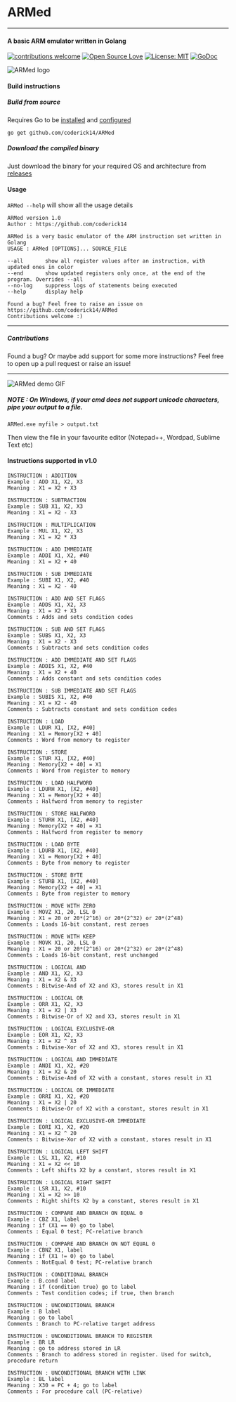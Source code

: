 # ARMed
---
#### A basic ARM emulator written in Golang 
[![contributions welcome](https://img.shields.io/badge/contributions-welcome-brightgreen.svg?style=flat)](https://github.com/coderick14/ARMed/issues)
[![Open Source Love](https://badges.frapsoft.com/os/v1/open-source.png?v=103)](https://github.com/coderick14/ARMed)
[![License: MIT](https://img.shields.io/badge/License-MIT-yellow.svg)](https://opensource.org/licenses/MIT)
[![GoDoc](https://godoc.org/github.com/coderick14/ARMed?status.svg)](https://godoc.org/github.com/coderick14/ARMed)

![ARMed logo](https://github.com/coderick14/ARMed/blob/dev/images/logo.png "ARMed - an ARM emulator written in Golang" )

#### Build instructions
##### Build from source
Requires Go to be [installed](https://golang.org/doc/install) and [configured](https://golang.org/doc/install#testing)
```
go get github.com/coderick14/ARMed
```

##### Download the compiled binary
Just download the binary for your required OS and architecture from [releases](https://github.com/coderick14/ARMed/releases)

#### Usage
`ARMed --help` will show all the usage details
```
ARMed version 1.0
Author : https://github.com/coderick14

ARMed is a very basic emulator of the ARM instruction set written in Golang
USAGE : ARMed [OPTIONS]... SOURCE_FILE

--all 		show all register values after an instruction, with updated ones in color
--end 		show updated registers only once, at the end of the program. Overrides --all
--no-log 	suppress logs of statements being executed
--help 		display help

Found a bug? Feel free to raise an issue on https://github.com/coderick14/ARMed
Contributions welcome :)
```

---

##### Contributions
Found a bug? Or maybe add support for some more instructions? Feel free to open up a pull request or raise an issue!

---

![ARMed demo GIF](https://github.com/coderick14/ARMed/blob/dev/images/demo.gif "Simple demo of how ARMed works" )
##### NOTE : On Windows, if your cmd does not support unicode characters, pipe your output to a file.
```
ARMed.exe myfile > output.txt
```
Then view the file in your favourite editor (Notepad++, Wordpad, Sublime Text etc)

#### Instructions supported in v1.0

```
INSTRUCTION : ADDITION
Example : ADD X1, X2, X3
Meaning : X1 = X2 + X3
```

```
INSTRUCTION : SUBTRACTION
Example : SUB X1, X2, X3
Meaning : X1 = X2 - X3
```

```
INSTRUCTION : MULTIPLICATION 
Example : MUL X1, X2, X3
Meaning : X1 = X2 * X3
```

```
INSTRUCTION : ADD IMMEDIATE
Example : ADDI X1, X2, #40
Meaning : X1 = X2 + 40
```

```
INSTRUCTION : SUB IMMEDIATE
Example : SUBI X1, X2, #40
Meaning : X1 = X2 - 40
```

```
INSTRUCTION : ADD AND SET FLAGS
Example : ADDS X1, X2, X3
Meaning : X1 = X2 + X3
Comments : Adds and sets condition codes
```

```
INSTRUCTION : SUB AND SET FLAGS
Example : SUBS X1, X2, X3
Meaning : X1 = X2 - X3
Comments : Subtracts and sets condition codes
```

```
INSTRUCTION : ADD IMMEDIATE AND SET FLAGS
Example : ADDIS X1, X2, #40
Meaning : X1 = X2 + 40
Comments : Adds constant and sets condition codes
```

```
INSTRUCTION : SUB IMMEDIATE AND SET FLAGS
Example : SUBIS X1, X2, #40
Meaning : X1 = X2 - 40
Comments : Subtracts constant and sets condition codes
```

```
INSTRUCTION : LOAD
Example : LDUR X1, [X2, #40]
Meaning : X1 = Memory[X2 + 40]
Comments : Word from memory to register
```

```
INSTRUCTION : STORE
Example : STUR X1, [X2, #40]
Meaning : Memory[X2 + 40] = X1
Comments : Word from register to memory
```

```
INSTRUCTION : LOAD HALFWORD
Example : LDURH X1, [X2, #40]
Meaning : X1 = Memory[X2 + 40]
Comments : Halfword from memory to register
```

```
INSTRUCTION : STORE HALFWORD
Example : STURH X1, [X2, #40]
Meaning : Memory[X2 + 40] = X1
Comments : Halfword from register to memory
```

```
INSTRUCTION : LOAD BYTE
Example : LDURB X1, [X2, #40]
Meaning : X1 = Memory[X2 + 40]
Comments : Byte from memory to register
```

```
INSTRUCTION : STORE BYTE
Example : STURB X1, [X2, #40]
Meaning : Memory[X2 + 40] = X1
Comments : Byte from register to memory
```

```
INSTRUCTION : MOVE WITH ZERO
Example : MOVZ X1, 20, LSL 0
Meaning : X1 = 20 or 20*(2^16) or 20*(2^32) or 20*(2^48)
Comments : Loads 16-bit constant, rest zeroes
```

```
INSTRUCTION : MOVE WITH KEEP
Example : MOVK X1, 20, LSL 0
Meaning : X1 = 20 or 20*(2^16) or 20*(2^32) or 20*(2^48)
Comments : Loads 16-bit constant, rest unchanged
```

```
INSTRUCTION : LOGICAL AND
Example : AND X1, X2, X3
Meaning : X1 = X2 & X3
Comments : Bitwise-And of X2 and X3, stores result in X1
```

```
INSTRUCTION : LOGICAL OR
Example : ORR X1, X2, X3
Meaning : X1 = X2 | X3
Comments : Bitwise-Or of X2 and X3, stores result in X1
```

```
INSTRUCTION : LOGICAL EXCLUSIVE-OR
Example : EOR X1, X2, X3
Meaning : X1 = X2 ^ X3
Comments : Bitwise-Xor of X2 and X3, stores result in X1
```

```
INSTRUCTION : LOGICAL AND IMMEDIATE
Example : ANDI X1, X2, #20
Meaning : X1 = X2 & 20
Comments : Bitwise-And of X2 with a constant, stores result in X1
```

```
INSTRUCTION : LOGICAL OR IMMEDIATE
Example : ORRI X1, X2, #20
Meaning : X1 = X2 | 20
Comments : Bitwise-Or of X2 with a constant, stores result in X1
```

```
INSTRUCTION : LOGICAL EXCLUSIVE-OR IMMEDIATE
Example : EORI X1, X2, #20
Meaning : X1 = X2 ^ 20
Comments : Bitwise-Xor of X2 with a constant, stores result in X1
```

```
INSTRUCTION : LOGICAL LEFT SHIFT
Example : LSL X1, X2, #10
Meaning : X1 = X2 << 10
Comments : Left shifts X2 by a constant, stores result in X1
```

```
INSTRUCTION : LOGICAL RIGHT SHIFT
Example : LSR X1, X2, #10
Meaning : X1 = X2 >> 10
Comments : Right shifts X2 by a constant, stores result in X1
```

```
INSTRUCTION : COMPARE AND BRANCH ON EQUAL 0
Example : CBZ X1, label
Meaning : if (X1 == 0) go to label
Comments : Equal 0 test; PC-relative branch
```

```
INSTRUCTION : COMPARE AND BRANCH ON NOT EQUAL 0
Example : CBNZ X1, label
Meaning : if (X1 != 0) go to label
Comments : NotEqual 0 test; PC-relative branch
```

```
INSTRUCTION : CONDITIONAL BRANCH
Example : B.cond label
Meaning : if (condition true) go to label
Comments : Test condition codes; if true, then branch
```

```
INSTRUCTION : UNCONDITIONAL BRANCH
Example : B label
Meaning : go to label
Comments : Branch to PC-relative target address
```

```
INSTRUCTION : UNCONDITIONAL BRANCH TO REGISTER
Example : BR LR
Meaning : go to address stored in LR
Comments : Branch to address stored in register. Used for switch, procedure return
```

```
INSTRUCTION : UNCONDITIONAL BRANCH WITH LINK
Example : BL label
Meaning : X30 = PC + 4; go to label
Comments : For procedure call (PC-relative)
```
